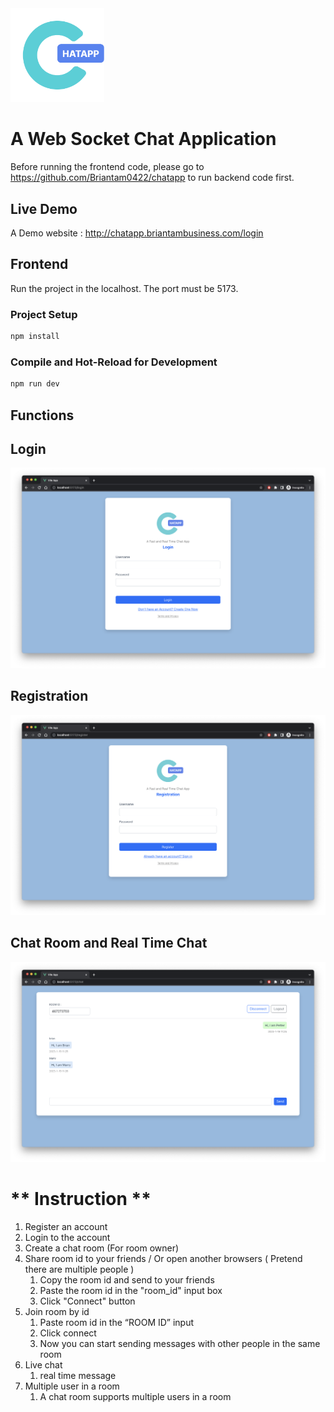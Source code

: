 
<img src="src/assets/logo/chatapp_logo.png" alt="isolated" width="150"/>

# A Web Socket Chat Application

Before running the frontend code, please go to https://github.com/Briantam0422/chatapp to run backend code first.

## Live Demo
A Demo website : http://chatapp.briantambusiness.com/login

## Frontend

Run the project in the localhost. The port must be 5173.

### Project Setup

```jsx
npm install
```

### **Compile and Hot-Reload for Development**

```jsx
npm run dev
```

## Functions

## Login

![Untitled](instruction/login.png)

## Registration

![Untitled](instruction/register.png)

## Chat Room and Real Time Chat

![Untitled](instruction/chat.png)

# ** Instruction **
1. Register an account
2. Login to the account
3. Create a chat room (For room owner)
4. Share room id to your friends / Or open another browsers ( Pretend there are multiple people )
   1. Copy the room id and send to your friends
   2. Paste the room id in the "room_id" input box
   3. Click "Connect" button
5. Join room by id
   1. Paste room id in the “ROOM ID” input
   2. Click connect
   3. Now you can start sending messages with other people in the same room
6. Live chat
   1. real time message
7. Multiple user in a room
   1. A chat room supports multiple users in a room
